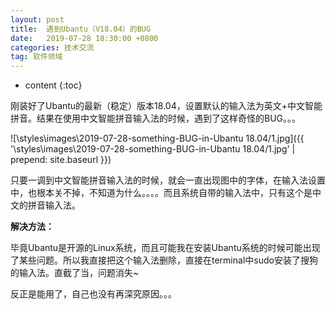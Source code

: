 ```yaml
---
layout: post
title:  遇到Ubantu（V18.04）的BUG
date:   2019-07-28 18:30:00 +0800
categories: 技术交流
tag: 软件领域
---
```


* content
{:toc}

刚装好了Ubantu的最新（稳定）版本18.04，设置默认的输入法为英文+中文智能拼音。结果在使用中文智能拼音输入法的时候，遇到了这样奇怪的BUG。。。

![\styles\images\2019-07-28-something-BUG-in-Ubantu 18.04/1.jpg]({{ '\styles\images\2019-07-28-something-BUG-in-Ubantu 18.04/1.jpg' | prepend: site.baseurl  }})

只要一调到中文智能拼音输入法的时候，就会一直出现图中的字体，在输入法设置中，也根本关不掉，不知道为什么。。。。而且系统自带的输入法中，只有这个是中文的拼音输入法。

**解决方法：**

毕竟Ubantu是开源的Linux系统，而且可能我在安装Ubantu系统的时候可能出现了某些问题。所以我直接把这个输入法删除，直接在terminal中sudo安装了搜狗的输入法。直截了当，问题消失~

反正是能用了，自己也没有再深究原因。。。